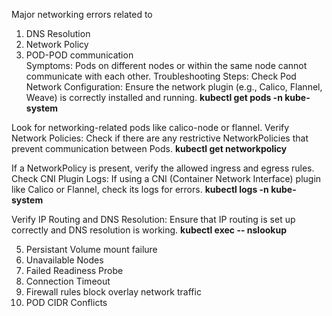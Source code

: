 Major networking errors related to

1. DNS Resolution
2. Network Policy
3. POD-POD communication   
Symptoms:
Pods on different nodes or within the same node cannot communicate with each other.
Troubleshooting Steps:
Check Pod Network Configuration: Ensure the network plugin (e.g., Calico, Flannel, Weave) is correctly installed and running.
**kubectl get pods -n kube-system**


Look for networking-related pods like calico-node or flannel. Verify Network Policies: Check if there are any restrictive NetworkPolicies that prevent communication between Pods.
**kubectl get networkpolicy**


If a NetworkPolicy is present, verify the allowed ingress and egress rules.
Check CNI Plugin Logs: If using a CNI (Container Network Interface) plugin like Calico or Flannel, check its logs for errors.
**kubectl logs <cni-pod-name> -n kube-system**


Verify IP Routing and DNS Resolution: Ensure that IP routing is set up correctly and DNS resolution is working.
**kubectl exec <pod-name> -- nslookup <other-pod-name>**


5. Persistant Volume mount failure
6. Unavailable Nodes
7. Failed Readiness Probe
8. Connection Timeout
9. Firewall rules block overlay network traffic
10. POD CIDR Conflicts
